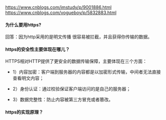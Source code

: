 https://www.cnblogs.com/imstudy/p/9001886.html
https://www.cnblogs.com/vogueboy/p/5832883.html
#### 为什么要用https?

回答：因为http采用的是明文传播 很容易被拦截，并且获得你传输的数据。

#### https的安全性主要体现在哪儿？

HTTPS相对HTTP提供了更安全的数据传输保障，主要体现在三个方面：

* 1）内容加密：客户端到服务器的内容都是以加密形式传输，中间者无法直接查看明文内容；

* 2）身份认证：通过校验保证客户端访问的是自己的服务器；

* 3）数据完整性：防止内容被第三方冒充或者篡改。

#### https的实现原理？

